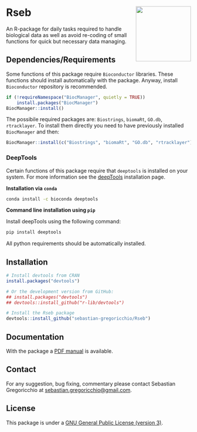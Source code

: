 # Rseb <img src="https://sebastian-gregoricchio.github.io/Rseb/Rseb_logo.svg" align="right" height = 150/>

An R-package for daily tasks required to handle biological data as well as avoid re-coding of small functions for quick but necessary data managing.

## Dependencies/Requirements
Some functions of this package require `Bioconductor` libraries. These functions should install automatically with the package. Anyway, install `Bioconductor` repository is recommended. 

```r
if (!requireNamespace("BiocManager", quietly = TRUE))
    install.packages("BiocManager")
BiocManager::install()
```

The possibile required packages are: `Biostrings`, `biomaRt`, `GO.db`, `rtracklayer`.
To install them directly you need to have previously installed `BiocManager` and then:

```r
BiocManager::install(c("Biostrings", "biomaRt", "GO.db", "rtracklayer"))
```

### DeepTools
Certain functions of this package require that `deeptools` is installed on your system. For more information see the [deepTools](https://deeptools.readthedocs.io/en/develop/content/installation.html) installation page.

**Installation via `conda`**
```bash
conda install -c bioconda deeptools
```


**Command line installation using `pip`**

Install deepTools using the following command:
```python
pip install deeptools
```
All python requirements should be automatically installed.



## Installation
```r
# Install devtools from CRAN
install.packages("devtools")

# Or the development version from GitHub:
## install.packages("devtools")
## devtools::install_github("r-lib/devtools")

# Install the Rseb package
devtools::install_github("sebastian-gregoricchio/Rseb")
```

## Documentation
With the package a [PDF manual](https://sebastian-gregoricchio.github.io/Rseb/Rseb_0.1.0_manual.pdf) is available.

## Contact
For any suggestion, bug fixing, commentary please contact Sebastian Gregoricchio at [sebastian.gregoricchio@gmail.com](mailto:sebastian.gregoricchio@gmail.com).

## License
This package is under a [GNU General Public License (version 3)](https://github.com/sebastian-gregoricchio/Rseb/blob/main/LICENSE.md/LICENSE.md).

